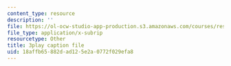 ```yaml
---
content_type: resource
description: ''
file: https://ol-ocw-studio-app-production.s3.amazonaws.com/courses/res-tll-004-stem-concept-videos-fall-2013/18affb65882dad125e2a0772f029efa8_nwZ9FbZtOv0.srt
file_type: application/x-subrip
resourcetype: Other
title: 3play caption file
uid: 18affb65-882d-ad12-5e2a-0772f029efa8
---
```


